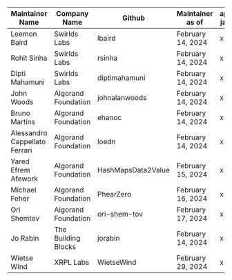 | Maintainer Name               | Company Name        | Github             | Maintainer as of  | api-java  | cryptography | protobufs | protocol | 
| ----------------------------- | ------------------- | ------------------ | ----------------- | ----------|--------------|-----------|----------|
| Leemon Baird                  | Swirlds Labs        | lbaird             | February 14, 2024 | x         | x            | x         | x        |
| Rohit Sinha                   | Swirlds Labs        | rsinha             | February 14, 2024 | x         | x            | x         | x        |
| Dipti Mahamuni                | Swirlds Labs        | diptimahamuni      | February 14, 2024 | x         | x            | x         | x        |
| John Woods                    | Algorand Foundation | johnalanwoods      | February 14, 2024 | x         | x            | x         | x        |
| Bruno Martins                 | Algorand Foundation | ehanoc             | February 14, 2024 | x         | x            | x         | x        |
| Alessandro Cappellato Ferrari | Algorand Foundation | loedn              | February 14, 2024 | x         | x            | x         | x        |
| Yared Efrem Afework           | Algorand Foundation | HashMapsData2Value | February 15, 2024 | x         | x            | x         | x        |
| Michael Feher                 | Algorand Foundation | PhearZero          | February 16, 2024 | x         | x            | x         | x        |
| Ori Shemtov                   | Algorand Foundation | ori-shem-tov       | February 17, 2024 | x         | x            | x         | x        |
| Jo Rabin                      | The Building Blocks | jorabin            | February 14, 2024 | x         | x            | x         | x        |
| Wietse Wind                   | XRPL Labs           | WietseWind         | February 29, 2024 | x         | x            | x         | x        |
